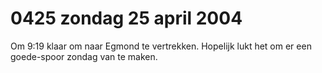 # 0425 zondag 25 april 2004
Om 9:19 klaar om naar Egmond te vertrekken. Hopelijk lukt het om er een goede-spoor zondag van te maken.